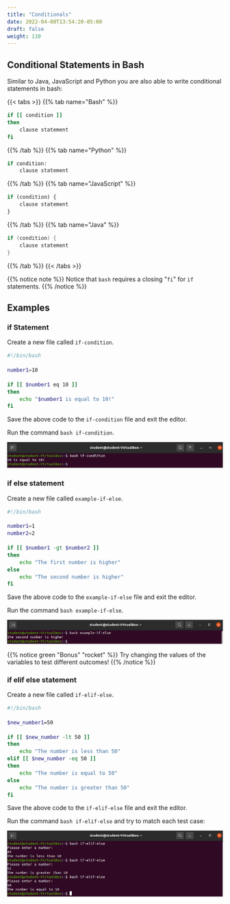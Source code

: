 ```yaml
---
title: "Conditionals"
date: 2022-04-08T13:54:20-05:00
draft: false
weight: 110
---
```


## Conditional Statements in Bash

Similar to Java, JavaScript and Python you are also able to write conditional statements in bash:

{{< tabs >}}
{{% tab name="Bash" %}}
```Bash
if [[ condition ]]
then 
    clause statement
fi
```
{{% /tab %}}
{{% tab name="Python" %}}
```python
if condition:
    clause statement
```
{{% /tab %}}
{{% tab name="JavaScript" %}}
```js
if (condition) {
    clause statement
}
```
{{% /tab %}}
{{% tab name="Java" %}}
```java
if (condition) {
    clause statement
}
```
{{% /tab %}}
{{< /tabs >}}

{{% notice note %}}
Notice that `bash` requires a closing "`fi`" for `if` statements.
{{% /notice %}}

## Examples

### if Statement

Create a new file called `if-condition`.

```bash
#!/bin/bash

number1=10

if [[ $number1 eq 10 ]]
then
    echo "$number1 is equal to 10!"
fi
```

Save the above code to the `if-condition` file and exit the editor.

Run the command `bash if-condition`.

![if-condition](pictures/if-condition.png?classes=border)

### if else statement

Create a new file called `example-if-else`.

```bash
#!/bin/bash

number1=1
number2=2

if [[ $number1 -gt $number2 ]]
then
    echo "The first number is higher"
else
    echo "The second number is higher"
fi
```

Save the above code to the `example-if-else` file and exit the editor.

Run the command `bash example-if-else`.

![example-if-else](pictures/example-if-else.png?classes=border)

{{% notice green "Bonus" "rocket" %}}
Try changing the values of the variables to test different outcomes!
{{% /notice %}}

### if elif else statement

Create a new file called `if-elif-else`.

```bash
#!/bin/bash

$new_number1=50

if [[ $new_number -lt 50 ]]
then
    echo "The number is less than 50"
elif [[ $new_number -eq 50 ]]
then
    echo "The number is equal to 50"
else
    echo "The number is greater than 50"
fi
```

Save the above code to the `if-elif-else` file and exit the editor.

Run the command `bash if-elif-else` and try to match each test case:

![if-elif-else](pictures/if-elif-else.png?classes=border)






